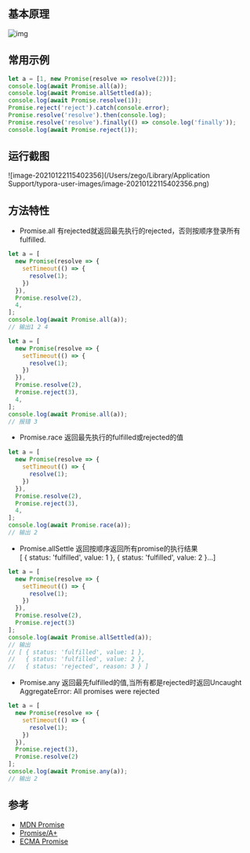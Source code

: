 
## 基本原理


![img](https://mdn.mozillademos.org/files/8633/promises.png)

## 常用示例

```javascript
let a = [1, new Promise(resolve => resolve(2))];
console.log(await Promise.all(a));
console.log(await Promise.allSettled(a));
console.log(await Promise.resolve(1));
Promise.reject('reject').catch(console.error);
Promise.resolve('resolve').then(console.log);
Promise.resolve('resolve').finally(() => console.log('finally'));
console.log(await Promise.reject(1));
```
## 运行截图
![image-20210122115402356](/Users/zego/Library/Application Support/typora-user-images/image-20210122115402356.png)

## 方法特性
- Promise.all
有rejected就返回最先执行的rejected，否则按顺序登录所有fulfilled.
```javascript
let a = [
  new Promise(resolve => {
    setTimeout(() => {
      resolve(1);
    })
  }),
  Promise.resolve(2),
  4,
];
console.log(await Promise.all(a)); 
// 输出1 2 4

let a = [
  new Promise(resolve => {
    setTimeout(() => {
      resolve(1);
    })
  }),
  Promise.resolve(2),
  Promise.reject(3),
  4,
];
console.log(await Promise.all(a)); 
// 报错 3
```

- Promise.race
  返回最先执行的fulfilled或rejected的值
```javascript
let a = [
  new Promise(resolve => {
    setTimeout(() => {
      resolve(1);
    })
  }),
  Promise.resolve(2),
  Promise.reject(3),
  4,
];
console.log(await Promise.race(a));
// 输出 2
```
- Promise.allSettle
  返回按顺序返回所有promise的执行结果<br/>
  [ { status: 'fulfilled', value: 1 },
  { status: 'fulfilled', value: 2 }...]
```javascript
let a = [
  new Promise(resolve => {
    setTimeout(() => {
      resolve(1);
    })
  }),
  Promise.resolve(2),
  Promise.reject(3)
];
console.log(await Promise.allSettled(a));
// 输出
// [ { status: 'fulfilled', value: 1 },
//   { status: 'fulfilled', value: 2 },
//   { status: 'rejected', reason: 3 } ]
```


- Promise.any
  返回最先fulfilled的值,当所有都是rejected时返回Uncaught AggregateError: All promises were rejected
```javascript
let a = [
  new Promise(resolve => {
    setTimeout(() => {
      resolve(1);
    })
  }),
  Promise.reject(3),
  Promise.resolve(2)
];
console.log(await Promise.any(a));
// 输出 2
```


## 参考
- [MDN Promise](https://developer.mozilla.org/zh-CN/docs/Web/JavaScript/Reference/Global_Objects/Promise)
- [Promise/A+](https://promisesaplus.com/)
- [ECMA Promise](https://tc39.es/ecma262/#sec-promise-objects)
